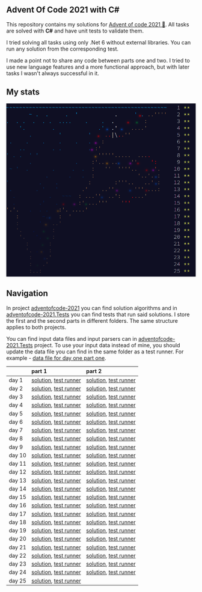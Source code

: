 ## Advent Of Code 2021 with C#

This repository contains my solutions for [Advent of code 2021 🎄](https://adventofcode.com/2021). All tasks are solved with **C#** and have unit tests to validate them.

I tried solving all tasks using only .Net 6 without external libraries. You can run any solution from the corresponding test. 

I made a point not to share any code between parts one and two. I tried to use new language features and a more functional approach, but with later tasks I wasn't always successful in it.

## My stats
![main](https://raw.githubusercontent.com/flerka/adventofcode-2021/master/.github/img/1.png)

## Navigation
In project [adventofcode-2021](./code/adventofcode-2021) you can find solution algorithms and in [adventofcode-2021.Tests](./code/adventofcode-2021.Tests) you can find tests that run said solutions. I store the first and the second parts in different folders. The same structure applies to both projects.

You can find input data files and input parsers can in [adventofcode-2021.Tests](./code/adventofcode-2021.Tests) project. To use your input data instead of mine, you should update the data file you can find in the same folder as a test runner. For example - [data file for day one part one](./code/adventofcode-2021.Tests/Task1/Data.txt).


|                                                | part 1                              | part 2                              |
|:-----------------------------------------------|:------------------------------------|:------------------------------------|
| day 1 | [solution](./code/adventofcode-2021/Task1/Task1.cs), [test runner](./code/adventofcode-2021.Tests/Task1/Task1Tests.cs) | [solution](./code/adventofcode-2021/Task2/Task2.cs), [test runner](./code/adventofcode-2021.Tests/Task2/Task2Tests.cs) |
| day 2 | [solution](./code/adventofcode-2021/Task3/Task3.cs), [test runner](./code/adventofcode-2021.Tests/Task3/Task3Tests.cs) | [solution](./code/adventofcode-2021/Task4/Task4.cs), [test runner](./code/adventofcode-2021.Tests/Task4/Task4Tests.cs) |
| day 3 | [solution](./code/adventofcode-2021/Task5/Task5.cs), [test runner](./code/adventofcode-2021.Tests/Task5/Task5Tests.cs) | [solution](./code/adventofcode-2021/Task6/Task6.cs), [test runner](./code/adventofcode-2021.Tests/Task6/Task6Tests.cs) |
| day 4 | [solution](./code/adventofcode-2021/Task7/Task7.cs), [test runner](./code/adventofcode-2021.Tests/Task7/Task7Tests.cs) | [solution](./code/adventofcode-2021/Task8/Task8.cs), [test runner](./code/adventofcode-2021.Tests/Task8/Task8Tests.cs) |
| day 5 | [solution](./code/adventofcode-2021/Task9/Task9.cs), [test runner](./code/adventofcode-2021.Tests/Task9/Task9Tests.cs) | [solution](./code/adventofcode-2021/Task10/Task10.cs), [test runner](./code/adventofcode-2021.Tests/Task10/Task10Tests.cs) |
| day 6 | [solution](./code/adventofcode-2021/Task11/Task11.cs), [test runner](./code/adventofcode-2021.Tests/Task11/Task11Tests.cs) | [solution](./code/adventofcode-2021/Task12/Task12.cs), [test runner](./code/adventofcode-2021.Tests/Task12/Task12Tests.cs) |
| day 7 | [solution](./code/adventofcode-2021/Task13/Task13.cs), [test runner](./code/adventofcode-2021.Tests/Task13/Task13Tests.cs) | [solution](./code/adventofcode-2021/Task14/Task14.cs), [test runner](./code/adventofcode-2021.Tests/Task14/Task14Tests.cs) |
| day 8 | [solution](./code/adventofcode-2021/Task15/Task15.cs), [test runner](./code/adventofcode-2021.Tests/Task15/Task15Tests.cs) | [solution](./code/adventofcode-2021/Task16/Task16.cs), [test runner](./code/adventofcode-2021.Tests/Task16/Task16Tests.cs) |
| day 9 | [solution](./code/adventofcode-2021/Task17/Task17.cs), [test runner](./code/adventofcode-2021.Tests/Task17/Task17Tests.cs) | [solution](./code/adventofcode-2021/Task18/Task18.cs), [test runner](./code/adventofcode-2021.Tests/Task18/Task18Tests.cs) |
| day 10 | [solution](./code/adventofcode-2021/Task19/Task19.cs), [test runner](./code/adventofcode-2021.Tests/Task19/Task19Tests.cs) | [solution](./code/adventofcode-2021/Task20/Task20.cs), [test runner](./code/adventofcode-2021.Tests/Task20/Task20Tests.cs) |
| day 11 | [solution](./code/adventofcode-2021/Task21/Task21.cs), [test runner](./code/adventofcode-2021.Tests/Task21/Task21Tests.cs) | [solution](./code/adventofcode-2021/Task22/Task22.cs), [test runner](./code/adventofcode-2021.Tests/Task22/Task22Tests.cs) |
| day 12 | [solution](./code/adventofcode-2021/Task23/Task23.cs), [test runner](./code/adventofcode-2021.Tests/Task23/Task23Tests.cs) | [solution](./code/adventofcode-2021/Task24/Task24.cs), [test runner](./code/adventofcode-2021.Tests/Task24/Task24Tests.cs) |
| day 13 | [solution](./code/adventofcode-2021/Task25/Task25.cs), [test runner](./code/adventofcode-2021.Tests/Task25/Task25Tests.cs) | [solution](./code/adventofcode-2021/Task26/Task26.cs), [test runner](./code/adventofcode-2021.Tests/Task26/Task26Tests.cs) |
| day 14 | [solution](./code/adventofcode-2021/Task27/Task27.cs), [test runner](./code/adventofcode-2021.Tests/Task27/Task27Tests.cs) | [solution](./code/adventofcode-2021/Task28/Task28.cs), [test runner](./code/adventofcode-2021.Tests/Task28/Task28Tests.cs) |
| day 15 | [solution](./code/adventofcode-2021/Task29/Task29.cs), [test runner](./code/adventofcode-2021.Tests/Task29/Task29Tests.cs) | [solution](./code/adventofcode-2021/Task30/Task30.cs), [test runner](./code/adventofcode-2021.Tests/Task30/Task30Tests.cs) |
| day 16 | [solution](./code/adventofcode-2021/Task31/Task31.cs), [test runner](./code/adventofcode-2021.Tests/Task31/Task31Tests.cs) | [solution](./code/adventofcode-2021/Task32/Task32.cs), [test runner](./code/adventofcode-2021.Tests/Task32/Task32Tests.cs) |
| day 17 | [solution](./code/adventofcode-2021/Task33/Task33.cs), [test runner](./code/adventofcode-2021.Tests/Task33/Task33Tests.cs) | [solution](./code/adventofcode-2021/Task34/Task34.cs), [test runner](./code/adventofcode-2021.Tests/Task34/Task34Tests.cs) |
| day 18 | [solution](./code/adventofcode-2021/Task35/Task35.cs), [test runner](./code/adventofcode-2021.Tests/Task35/Task35Tests.cs) | [solution](./code/adventofcode-2021/Task36/Task36.cs), [test runner](./code/adventofcode-2021.Tests/Task36/Task36Tests.cs) |
| day 19 | [solution](./code/adventofcode-2021/Task37/Task37.cs), [test runner](./code/adventofcode-2021.Tests/Task37/Task37Tests.cs) | [solution](./code/adventofcode-2021/Task38/Task38.cs), [test runner](./code/adventofcode-2021.Tests/Task38/Task38Tests.cs) |
| day 20 | [solution](./code/adventofcode-2021/Task39/Task39.cs), [test runner](./code/adventofcode-2021.Tests/Task39/Task39Tests.cs) | [solution](./code/adventofcode-2021/Task40/Task40.cs), [test runner](./code/adventofcode-2021.Tests/Task40/Task40Tests.cs) |
| day 21 | [solution](./code/adventofcode-2021/Task41/Task41.cs), [test runner](./code/adventofcode-2021.Tests/Task41/Task41Tests.cs) | [solution](./code/adventofcode-2021/Task42/Task42.cs), [test runner](./code/adventofcode-2021.Tests/Task42/Task42Tests.cs) |
| day 22 | [solution](./code/adventofcode-2021/Task43/Task43.cs), [test runner](./code/adventofcode-2021.Tests/Task43/Task43Tests.cs) | [solution](./code/adventofcode-2021/Task44/Task44.cs), [test runner](./code/adventofcode-2021.Tests/Task44/Task44Tests.cs) |
| day 23 | [solution](./code/adventofcode-2021/Task45/Task45.cs), [test runner](./code/adventofcode-2021.Tests/Task45/Task45Tests.cs) | [solution](./code/adventofcode-2021/Task45/Task45.cs), [test runner](./code/adventofcode-2021.Tests/Task45/Task45Tests.cs) |
| day 24 | [solution](./code/adventofcode-2021/Task47/Task47.cs), [test runner](./code/adventofcode-2021.Tests/Task47/Task47Tests.cs) | [solution](./code/adventofcode-2021/Task47/Task47.cs), [test runner](./code/adventofcode-2021.Tests/Task47/Task47Tests.cs) |
| day 25 | [solution](./code/adventofcode-2021/Task49/Task49.cs), [test runner](./code/adventofcode-2021.Tests/Task49/Task49Tests.cs) ||
